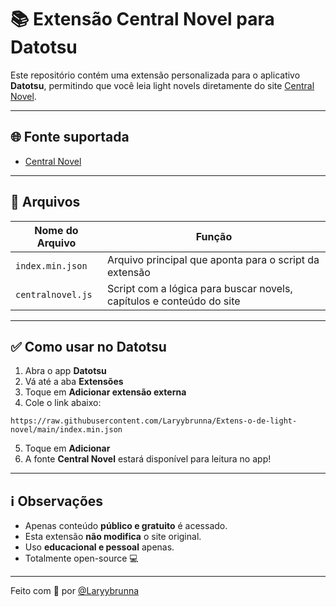 # 📚 Extensão Central Novel para Datotsu

Este repositório contém uma extensão personalizada para o aplicativo **Datotsu**, permitindo que você leia light novels diretamente do site [Central Novel](https://centralnovel.com).

---

## 🌐 Fonte suportada

- [Central Novel](https://centralnovel.com/series/)

---

## 📁 Arquivos

| Nome do Arquivo     | Função                                                                 |
|---------------------|------------------------------------------------------------------------|
| `index.min.json`    | Arquivo principal que aponta para o script da extensão                 |
| `centralnovel.js`   | Script com a lógica para buscar novels, capítulos e conteúdo do site   |

---

## ✅ Como usar no Datotsu

1. Abra o app **Datotsu**
2. Vá até a aba **Extensões**
3. Toque em **Adicionar extensão externa**
4. Cole o link abaixo:

```
https://raw.githubusercontent.com/Laryybrunna/Extens-o-de-light-novel/main/index.min.json
```

5. Toque em **Adicionar**
6. A fonte **Central Novel** estará disponível para leitura no app!

---

## ℹ️ Observações

- Apenas conteúdo **público e gratuito** é acessado.
- Esta extensão **não modifica** o site original.
- Uso **educacional e pessoal** apenas.
- Totalmente open-source 💻

---

Feito com 💖 por [@Laryybrunna](https://github.com/Laryybrunna)
